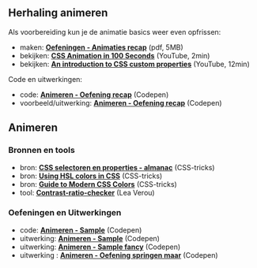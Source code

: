## Herhaling animeren

Als voorbereiding kun je de animatie basics weer even opfrissen:

- maken: **[Oefeningen - Animaties recap](/bronnen/Frontend/fe-2-animeren.pdf)** (pdf, 5MB)
- bekijken: **[CSS Animation in 100 Seconds](https://youtu.be/HZHHBwzmJLk)** (YouTube, 2min)
- bekijken: **[An introduction to CSS custom properties](https://youtu.be/PHO6TBq_auI)** (YouTube, 12min)

Code en uitwerkingen:

- code: [**Animeren - Oefening recap**](https://codepen.io/shooft/pen/bGjJWwP) (Codepen)
- voorbeeld/uitwerking: **[Animeren - Oefening recap](https://codepen.io/shooft/pen/XWBQRKp)** (Codepen)


## Animeren

### Bronnen en tools

- bron: **[CSS selectoren en properties - almanac](https://css-tricks.com/almanac/)** (CSS-tricks)
- bron: **[Using HSL colors in CSS](https://www.smashingmagazine.com/2021/07/hsl-colors-css/)** (CSS-tricks)
- bron: **[Guide to Modern CSS Colors](https://www.smashingmagazine.com/2021/11/guide-modern-css-colors/)** (CSS-tricks)
- tool: [**Contrast-ratio-checker**](https://contrast-ratio.com/) (Lea Verou)

### Oefeningen en Uitwerkingen

- code: **[Animeren - Sample](https://codepen.io/shooft/pen/RwBOVjE)** (Codepen)
- uitwerking: **[Animeren - Sample](https://codepen.io/shooft/pen/NWBmjXP)** (Codepen)
- uitwerking: **[Animeren - Sample fancy](https://codepen.io/shooft/pen/yLqrbpa)** (Codepen)
- uitwerking : **[Animeren - Oefening springen maar](https://codepen.io/shooft/pen/jOpRmzq)** (Codepen)
